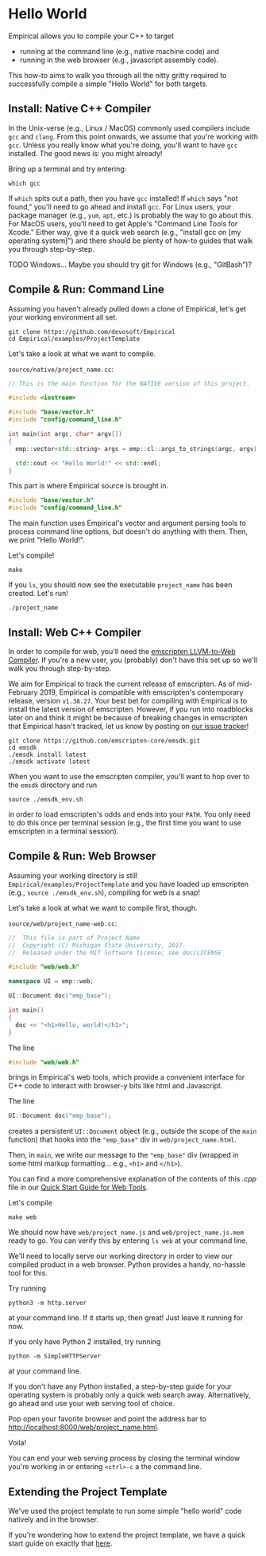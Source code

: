 # Hello World

Empirical allows you to compile your C++ to target

- running at the command line (e.g., native machine code) and
- running in the web browser (e.g., javascript assembly code).

This how-to aims to walk you through all the nitty gritty required to
successfully compile a simple "Hello World" for both targets.

## Install: Native C++ Compiler

In the Unix-verse (e.g., Linux / MacOS) commonly used compilers include
`gcc` and `clang`. From this point onwards, we assume that you're
working with `gcc`. Unless you really know what you're doing, you'll
want to have `gcc` installed. The good news is: you might already!

Bring up a terminal and try entering:

```shell
which gcc
```

If `which` spits out a path, then you have `gcc` installed! If `which`
says "not found," you'll need to go ahead and install `gcc`. For
Linux users, your package manager (e.g., `yum`, `apt`, etc.) is probably
the way to go about this. For MacOS users, you'll need to get Apple's
"Command Line Tools for Xcode." Either way, give it a quick web search
(e.g., "install gcc on [my operating system]") and there should be
plenty of how-to guides that walk you through step-by-step.

TODO Windows... Maybe you should try git for Windows (e.g.,
"GitBash")?

## Compile & Run: Command Line

Assuming you haven't already pulled down a clone of Empirical, let's
get your working environment all set.

```shell
git clone https://github.com/devosoft/Empirical
cd Empirical/examples/ProjectTemplate
```

Let's take a look at what we want to compile.

`source/native/project_name.cc`:

```cpp
// This is the main function for the NATIVE version of this project.

#include <iostream>

#include "base/vector.h"
#include "config/command_line.h"

int main(int argc, char* argv[])
{
  emp::vector<std::string> args = emp::cl::args_to_strings(argc, argv);

  std::cout << "Hello World!" << std::endl;
}
```

This part is where Empirical source is brought in.

```cpp
#include "base/vector.h"
#include "config/command_line.h"
```

The main function uses Empirical's vector and argument parsing tools to
process command line options, but doesn't do anything with them. Then,
we print "Hello World!".

Let's compile!

```shell
make
```

If you `ls`, you should now see the executable `project_name` has been
created. Let's run!

```shell
./project_name
```

## Install: Web C++ Compiler

In order to compile for web, you'll need the [emscripten LLVM-to-Web
Compiler](https://emscripten.org). If you're a new user, you (probably)
don't have this set up so we'll walk you through step-by-step.

We aim for Empirical to track the current release of emscripten. As of
mid-February 2019, Empirical is compatible with emscripten's
contemporary release, version `v1.38.27`. Your best bet for compiling
with Empirical is to install the latest version of emscripten. However,
if you run into roadblocks later on and think it might be because of
breaking changes in emscripten that Empirical hasn't tracked, let us
know by posting on [our issue
tracker](https://github.com/devosoft/Empirical/issues)!

```shell
git clone https://github.com/emscripten-core/emsdk.git
cd emsdk
./emsdk install latest
./emsdk activate latest
```

When you want to use the emscripten compiler, you'll want to hop over
to the `emsdk` directory and run

```shell
source ./emsdk_env.sh
```

in order to load emscripten's odds and ends into your `PATH`. You only
need to do this once per terminal session (e.g., the first time you want
to use emscripten in a terminal session).

## Compile & Run: Web Browser

Assuming your working directory is still
`Empirical/examples/ProjectTemplate` and you have loaded up emscripten
(e.g., `source ./emsdk_env.sh`), compiling for web is a snap!

Let's take a look at what we want to compile first, though.

`source/web/project_name-web.cc`:

```cpp
//  This file is part of Project Name
//  Copyright (C) Michigan State University, 2017.
//  Released under the MIT Software license; see doc/LICENSE

#include "web/web.h"

namespace UI = emp::web;

UI::Document doc("emp_base");

int main()
{
  doc << "<h1>Hello, world!</h1>";
}
```

The line

```cpp
#include "web/web.h"
```

brings in Empirical's web tools, which provide a convenient interface
for C++ code to interact with browser-y bits like html and Javascript.

The line

```cpp
UI::Document doc("emp_base");
```

creates a persistent `UI::Document` object (e.g., outside the scope of
the `main` function) that hooks into the `"emp_base"` div in
`web/project_name.html`.

Then, in `main`, we write our message to the `"emp_base"` div (wrapped
in some html markup formatting... e.g., `<h1>` and `</h1>`).

You can find a more comprehensive explanation of the contents of this
*.cpp* file in our [Quick Start Guide for Web
Tools](3-WebTools).

Let's compile

```shell
make web
```

We should now have `web/project_name.js` and `web/project_name.js.mem`
ready to go. You can verify this by entering `ls web` at your command
line.

We'll need to locally serve our working directory in order to view our
compiled product in a web browser. Python provides a handy, no-hassle
tool for this.

Try running

```shell
python3 -m http.server
```

at your command line. If it starts up, then great! Just leave it running
for now.

If you only have Python 2 installed, try running

```shell
python -m SimpleHTTPServer
```

at your command line.

If you don't have any Python installed, a step-by-step guide for your
operating system is probably only a quick web search away.
Alternatively, go ahead and use your web serving tool of choice.

Pop open your favorite browser and point the address bar to
<http://localhost:8000/web/project_name.html>.

Voila!

You can end your web serving process by closing the terminal window
you're working in or entering `<ctrl>-c` a the command line.

## Extending the Project Template

We've used the project template to run some simple "hello world" code
natively and in the browser.

If you're wondering how to extend the project template, we have a quick
start guide on exactly that [here](4-UsingProjectTemplate).
